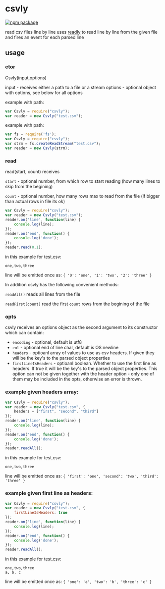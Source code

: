 # csvly

[![npm package](https://nodei.co/npm/csvly.png?downloads=true&downloadRank=true&stars=true)](https://nodei.co/npm/csvly/)

read csv files line by line
uses [readly](https://www.npmjs.com/package/readly) to read line by line from the given file and fires an event for each parsed line
## usage
### ctor

Csvly(input,options)

input - receives either a path to a file or a stream
options - optional object with options, see below for all options

example with path:
```javascript
var Csvly = require("csvly");
var reader = new Csvly("test.csv");
```

example with path:
```javascript
var fs = require('fs');
var Csvly = require("csvly");
var strm = fs.createReadStream("test.csv");
var reader = new Csvly(strm);
```

### read

read(start, count) receives

`start` - optional number, from which row to start reading (how many lines to skip from the begining) 

`count` - optional number, how many rows max to read from the file (if bigger than actual rows in file its ok)

```javascript
var Csvly = require("csvly");
var reader = new Csvly("test.csv");
reader.on('line', function(line) {
	console.log(line);
});
reader.on('end', function() {
	console.log('done');
});
reader.read(0,1);
```
in this example for test.csv:
```
one,two,three
```
line will be emitted once as: `{ '0': 'one', '1': 'two', '2': 'three' }`

In addition csvly has the following convenient methods:

`readAll()` reads all lines from the file

`readFirst(count)` read the first `count` rows from the begining of the file

### opts
csvly receives an options object as the second argument to its constructor which can contain:

* `encoding` - optional, default is utf8
* `eol` - optional end of line char, default is OS newline
* `headers` - optioanl array of values to use as csv headers. If given they will be the key's to the parsed object properties
* `firstLineIsHeaders` - optioanl boolean. Whether to use the first line as headers. If true it will be the key's to the parsed object properties. This option can not be given together with the header option - only one of them may be included in the opts, otherwise an error is thrown.

### example given headers array:
```javascript
var Csvly = require("csvly");
var reader = new Csvly("test.csv", {
	headers = ["first", "second", "third"]
});
reader.on('line', function(line) {
	console.log(line);
});
reader.on('end', function() {
	console.log('done');
});
reader.readAll();
```
in this example for test.csv:
```
one,two,three
```
line will be emitted once as: `{ 'first': 'one', 'second': 'two', 'third': 'three' }`

### example given first line as headers:
```javascript
var Csvly = require("csvly");
var reader = new Csvly("test.csv", {
	firstLineIsHeaders: true
});
reader.on('line', function(line) {
	console.log(line);
});
reader.on('end', function() {
	console.log('done');
});
reader.readAll();
```
in this example for test.csv:
```
one,two,three
a, b, c
```
line will be emitted once as: `{ 'one': 'a', 'two': 'b', 'three': 'c' }`
